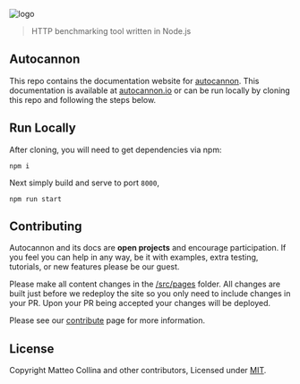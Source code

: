![logo]()
> HTTP benchmarking tool written in Node.js

## Autocannon
This repo contains the documentation website for [autocannon][]. This documentation is available at
[autocannon.io][] or can be run locally by cloning this repo and following the steps below.

## Run Locally
After cloning, you will need to get dependencies via npm:

```
npm i
```

Next simply build and serve to port `8000`,

```
npm run start

```

## Contributing
Autocannon and its docs are __open projects__ and encourage participation. If you feel you can help in
any way, be it with examples, extra testing, tutorials, or new features please be our guest.

Please make all content changes in the [/src/pages][] folder. All changes are built just before we
redeploy the site so you only need to include changes in your PR. Upon your PR being accepted your
changes will be deployed.

Please see our [contribute][] page for more information.

## License
Copyright Matteo Collina and other contributors, Licensed under [MIT][].

[MIT]: ./LICENSE
[/src/pages]: ./src/pages
[contribute]: ./src/pages/contribute/index.md
[autocannon]: https://www.npmjs.com/package/autocannon
[autocannon.io]: http://autocannon.io
[Metalsmith]: http://metalsmith.io
